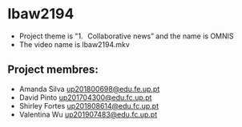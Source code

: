 # lbaw2194
* Project theme is "1. Collaborative news” and the name is OMNIS
* The video name is lbaw2194.mkv

## Project membres:
* Amanda Silva up201800698@edu.fe.up.pt
* David Pinto up201704300@edu.fc.up.pt
* Shirley Fortes up201808614@edu.fc.up.pt
* Valentina Wu up201907483@edu.fc.up.pt

